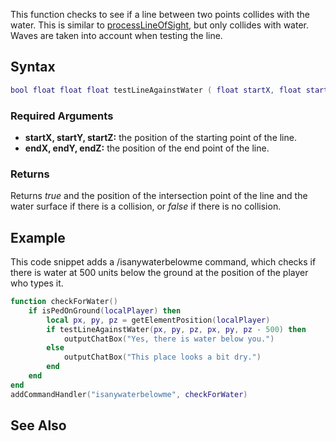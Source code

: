 This function checks to see if a line between two points collides with the water. This is similar to [processLineOfSight](/docs/processLineOfSight.md "wikilink"), but only collides with water. Waves are taken into account when testing the line.

Syntax
------

``` lua
bool float float float testLineAgainstWater ( float startX, float startY, float startZ, float endX, float endY, float endZ )
```

### Required Arguments

-   **startX, startY, startZ:** the position of the starting point of the line.
-   **endX, endY, endZ:** the position of the end point of the line.

### Returns

Returns *true* and the position of the intersection point of the line and the water surface if there is a collision, or *false* if there is no collision.

Example
-------

This code snippet adds a /isanywaterbelowme command, which checks if there is water at 500 units below the ground at the position of the player who types it.

``` lua
function checkForWater()
    if isPedOnGround(localPlayer) then
        local px, py, pz = getElementPosition(localPlayer)
        if testLineAgainstWater(px, py, pz, px, py, pz - 500) then
            outputChatBox("Yes, there is water below you.")
        else
            outputChatBox("This place looks a bit dry.")
        end
    end
end
addCommandHandler("isanywaterbelowme", checkForWater)
```

See Also
--------
